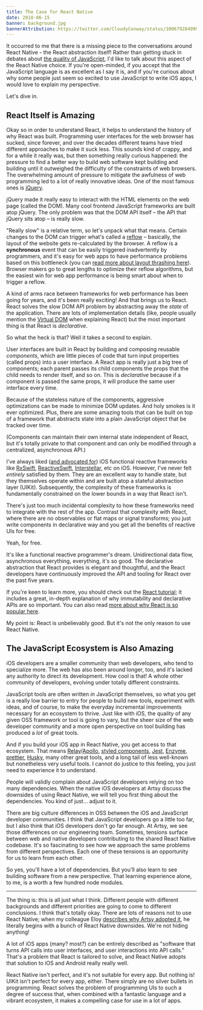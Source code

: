 ```yaml
---
title: The Case for React Native
date: 2018-06-15
banner: background.jpg
bannerAttribution: https://twitter.com/CloudyConway/status/1006792849990602753
---
```


It occurred to me that there is a missing piece to the conversations around React Native - the React abstraction itself! Rather than getting stuck in debates about [the quality of JavaScript][js_good], I'd like to talk about this aspect of the React Native choice. If you're open-minded, if you accept that the JavaScript language is as excellent as I say it is, and if you're curious about why some people just seem so excited to use JavaScript to write iOS apps, I would love to explain my perspective.

Let's dive in.

## React Itself is Amazing

Okay so in order to understand React, it helps to understand the history of why React was built. Programming user interfaces for the web browser has sucked, since forever, and over the decades different teams have tried different approaches to make it suck less. This sounds kind of crappy, and for a while it really was, but then something really curious happened: the pressure to find a better way to build web software kept building and building until it outweighed the difficulty of the constraints of web browsers. The overwhelming amount of pressure to mitigate the awfulness of web programming led to a lot of really innovative ideas. One of the most famous ones is [jQuery][].

jQuery made it really easy to interact with the HTML elements on the web page (called the DOM). Many cool frontend JavaScript frameworks are built atop jQuery. The only problem was that the DOM API itself – the API that jQuery sits atop – is really slow.

"Really slow" is a relative term, so let's unpack what that means. Certain changes to the DOM can trigger what's called a [reflow][] – basically, the layout of the website gets re-calculated by the browser. A reflow is a **synchronous** event that can be easily triggered inadvertently by programmers, and it's easy for web apps to have performance problems based on this bottleneck (you can [read more about layout thrashing here][thrash]). Browser makers go to great lengths to optimize their reflow algorithms, but the easiest win for web app performance is being smart about when to trigger a reflow.

A kind of arms race between frameworks for web performance has been going for years, and it's been really exciting! And that brings us to React. React solves the slow DOM API problem by abstracting away the _state_ of the application. There are lots of implementation details (like, people usually mention the [Virtual DOM][] when explaining React) but the most important thing is that React is _declarative_.

So what the heck is that? Well it takes a second to explain.

User interfaces are built in React by building and composing reusable _components_, which are little pieces of code that turn input properties (called props) into a user interface. A React app is really just a big tree of components; each parent passes its child components the props that the child needs to render itself, and so on. This is _declarative_ because if a component is passed the same props, it will produce the same user interface every time.

Because of the stateless nature of the components, aggressive optimizations can be made to minimize DOM updates. And holy smokes is it ever optimized. Plus, there are some amazing tools that can be built on top of a framework that abstracts state into a plain JavaScript object that be tracked over time.

(Components can maintain their own internal state independent of React, but it's totally private to that component and can only be modified through a centralized, asynchronous API.)

I've always liked ([and advocated for][frp]) iOS functional reactive frameworks like [RxSwift][], [ReactiveSwift][], [Interstellar][], etc on iOS. However, I've never felt _entirely_ satisfied by them. They are an excellent way to handle state, but they themselves operate within and are built atop a stateful abstraction layer (UIKit). Subsequently, the complexity of these frameworks is fundamentally constrained on the lower bounds in a way that React isn't.

There's just too much incidental complexity to how these frameworks need to integrate with the rest of the app. Contrast that complexity with React, where there are no observables or flat maps or signal transforms; you just write components in declarative way and you get all the benefits of reactive UIs for free.

Yeah, for free.

It's like a functional reactive programmer's dream. Unidirectional data flow, asynchronous everything, everything, it's so good. The declarative abstraction that React provides is elegant and thoughtful, and the React developers have continuously improved the API and tooling for React over the past five years.

If you're keen to learn more, you should check out the [React tutorial][tut]; it includes a great, in-depth explanation of why immutability and declarative APIs are so important. You can also read [more about why React is so popular here][codecamp].

My point is: React is unbelievably good. But it's not the only reason to use React Native.

## The JavaScript Ecosystem is Also Amazing

iOS developers are a smaller community than web developers, who tend to specialize more. The web has also been around longer, too, and it's lacked any authority to direct its development. How cool is that! A whole other community of developers, evolving under totally different constraints.

JavaScript tools are often written _in_ JavaScript themselves, so what you get is a really low barrier to entry for people to build new tools, experiment with ideas, and of course, to make the everyday incremental improvements necessary for an ecosystem to thrive. Just like with iOS, the quality of any given OSS framework or tool is going to vary, but the sheer size of the web developer community and a more open perspective on tool building has produced a _lot_ of great tools.

And if you build your iOS app in React Native, you get access to that ecosystem. That means [Relay][]/[Apollo][], [styled components][], [Jest][], [Enzyme][], [prettier][], [Husky][], many other great tools, and a long tail of less well-known but nonetheless very useful tools. I cannot do justice to this feeling, you just need to experience it to understand.

People will validly complain about JavaScript developers relying on too many dependencies. When the native iOS developers at Artsy discuss the downsides of using React Native, we will tell you first thing about the dependencies. You kind of just... adjust to it.

There are big culture differences in OSS between the iOS and JavaScript developer communities. I think that JavaScript developers go a little too far, but I also think that iOS developers don't go far enough. At Artsy, we see those differences on our engineering team. Sometimes, tensions surface between web and native developers contributing to the shared React Native codebase. It's so fascinating to see how we approach the same problems from different perspectives. Each one of these tensions is an opportunity for us to learn from each other.

So yes, you'll have a lot of dependencies. But you'll also learn to see building software from a new perspective. That learning experience alone, to me, is a worth a few hundred node modules.

---

The thing is: this is all just what I think. Different people with different backgrounds and different priorities are going to come to different conclusions. I think that's totally okay. There are lots of reasons not to use React Native; when my colleague Eloy [describes why Artsy adopted it][rn_artsy], he literally begins with a bunch of React Native downsides. We're not hiding anything!

A lot of iOS apps (many? most?) can be entirely described as "software that turns API calls into user interfaces, and user interactions into API calls." That's a problem that React is tailored to solve, and React Native adopts that solution to iOS and Android really really well.

React Native isn't perfect, and it's not suitable for every app. But nothing is! UIKit isn't perfect for every app, either. There simply are no silver bullets in programming. React solves the problem of programming UIs to such a degree of success that, when combined with a fantastic language and a vibrant ecosystem, it makes a compelling case for use in a lot of apps.

[js_good]: /blog/javascript-is-good-actually/
[rn_artsy]: http://artsy.github.io/blog/2016/08/15/React-Native-at-Artsy/
[styled components]: https://www.styled-components.com
[Jest]: https://facebook.github.io/jest/
[Relay]: https://facebook.github.io/relay/\
[Apollo]: https://www.apollographql.com
[Enzyme]: https://github.com/airbnb/enzyme
[prettier]: https://prettier.io
[Husky]: https://github.com/typicode/husky
[jquery]: https://jquery.com
[reflow]: https://developer.mozilla.org/en-US/docs/Archive/Misc_top_level/Notes_on_HTML_Reflow
[thrash]: http://kellegous.com/j/2013/01/26/layout-performance/
[Virtual DOM]: https://reactjs.org/docs/faq-internals.html
[tut]: https://reactjs.org/tutorial/tutorial.html
[RxSwift]: https://github.com/ReactiveX/RxSwift
[ReactiveSwift]: https://github.com/ReactiveCocoa/ReactiveSwift
[Interstellar]: https://github.com/JensRavens/Interstellar
[frp]: https://ashfurrow.com/blog/reactivecocoa-vs-rxswift/
[React]: https://reactjs.org
[codecamp]: https://medium.freecodecamp.org/yes-react-is-taking-over-front-end-development-the-question-is-why-40837af8ab76
